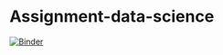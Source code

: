 # Assignment-data-science

[![Binder](https://mybinder.org/badge_logo.svg)](https://mybinder.org/v2/gh/ashish-ad/Assignment-data-science/main?filepath=Untitled18.ipynb)
